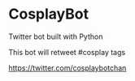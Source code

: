 # CosplayBot
 Twitter bot built with Python

 This bot will retweet #cosplay tags

https://twitter.com/cosplaybotchan